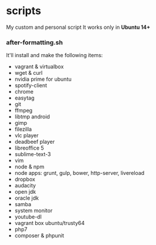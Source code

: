# scripts
My custom and personal script
It works only in **Ubuntu 14+**

### after-formatting.sh
It'll install and make the following items:

- vagrant & virtualbox
- wget & curl
- nvidia prime for ubuntu
- spotify-client
- chrome
- easytag
- git
- ffmpeg
- libtmp android
- gimp
- filezilla
- vlc player
- deadbeef player
- libreoffice 5
- sublime-text-3
- vim
- node & npm
- node apps: grunt, gulp, bower, http-server, livereload
- dropbox
- audacity
- open jdk
- oracle jdk
- samba
- system monitor
- youtube-dl
- vagrant box ubuntu/trusty64
- php7
- composer & phpunit
